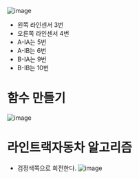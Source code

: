 ![image](https://github.com/itple-sw/line/assets/76088532/e08ded9e-56b5-4523-8a00-f3b1b5378bbc)
* 왼쪽 라인센서 3번
* 오른쪽 라인센서 4번
* A-IA는 5번
* A-IB는 6번
* B-IA는 9번
* B-IB는 10번

# 함수 만들기
![image](https://github.com/itple-sw/line/assets/76088532/e0cf0e5f-40ab-4d3a-9ebe-6b6fdc397993)

# 라인트랙자동차 알고리즘
* 검정색쪽으로 회전한다.
![image](https://github.com/itple-sw/line/assets/76088532/0d8317b5-a1ac-4ea3-b2c3-ef4c6f07e4df)
